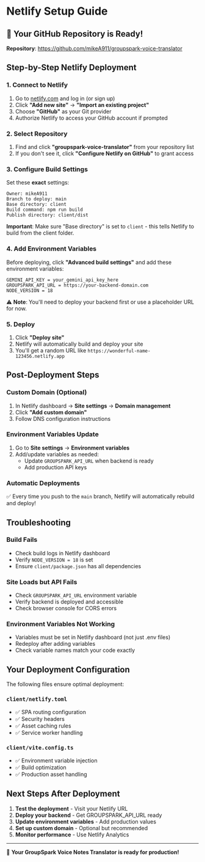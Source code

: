 # Netlify Setup Guide

## 🎉 Your GitHub Repository is Ready!
**Repository**: https://github.com/mikeA911/groupspark-voice-translator

## Step-by-Step Netlify Deployment

### 1. Connect to Netlify
1. Go to [netlify.com](https://netlify.com) and log in (or sign up)
2. Click **"Add new site"** → **"Import an existing project"**
3. Choose **"GitHub"** as your Git provider
4. Authorize Netlify to access your GitHub account if prompted

### 2. Select Repository
1. Find and click **"groupspark-voice-translator"** from your repository list
2. If you don't see it, click **"Configure Netlify on GitHub"** to grant access

### 3. Configure Build Settings
Set these **exact** settings:

```
Owner: mikeA911
Branch to deploy: main
Base directory: client
Build command: npm run build
Publish directory: client/dist
```

**Important**: Make sure "Base directory" is set to `client` - this tells Netlify to build from the client folder.

### 4. Add Environment Variables
Before deploying, click **"Advanced build settings"** and add these environment variables:

```
GEMINI_API_KEY = your_gemini_api_key_here
GROUPSPARK_API_URL = https://your-backend-domain.com
NODE_VERSION = 18
```

⚠️ **Note**: You'll need to deploy your backend first or use a placeholder URL for now.

### 5. Deploy
1. Click **"Deploy site"**
2. Netlify will automatically build and deploy your site
3. You'll get a random URL like `https://wonderful-name-123456.netlify.app`

## Post-Deployment Steps

### Custom Domain (Optional)
1. In Netlify dashboard → **Site settings** → **Domain management**
2. Click **"Add custom domain"**
3. Follow DNS configuration instructions

### Environment Variables Update
1. Go to **Site settings** → **Environment variables**
2. Add/update variables as needed:
   - Update `GROUPSPARK_API_URL` when backend is ready
   - Add production API keys

### Automatic Deployments
✅ Every time you push to the `main` branch, Netlify will automatically rebuild and deploy!

## Troubleshooting

### Build Fails
- Check build logs in Netlify dashboard
- Verify `NODE_VERSION = 18` is set
- Ensure `client/package.json` has all dependencies

### Site Loads but API Fails
- Check `GROUPSPARK_API_URL` environment variable
- Verify backend is deployed and accessible
- Check browser console for CORS errors

### Environment Variables Not Working
- Variables must be set in Netlify dashboard (not just .env files)
- Redeploy after adding variables
- Check variable names match your code exactly

## Your Deployment Configuration

The following files ensure optimal deployment:

### `client/netlify.toml`
- ✅ SPA routing configuration
- ✅ Security headers
- ✅ Asset caching rules
- ✅ Service worker handling

### `client/vite.config.ts`
- ✅ Environment variable injection
- ✅ Build optimization
- ✅ Production asset handling

## Next Steps After Deployment

1. **Test the deployment** - Visit your Netlify URL
2. **Deploy your backend** - Get GROUPSPARK_API_URL ready  
3. **Update environment variables** - Add production values
4. **Set up custom domain** - Optional but recommended
5. **Monitor performance** - Use Netlify Analytics

---

🚀 **Your GroupSpark Voice Notes Translator is ready for production!**